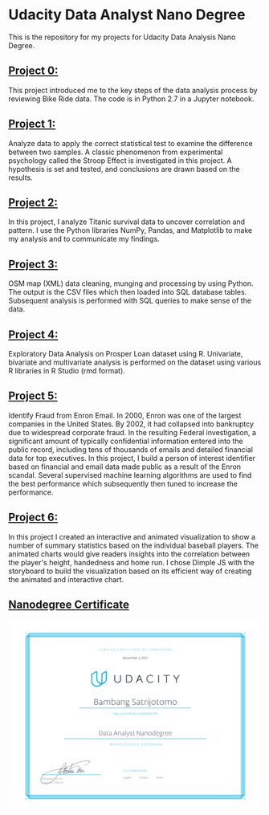 # Udacity Data Analyst Nano Degree
This is the repository for my projects for Udacity Data Analysis Nano Degree.

## [Project 0: ](https://github.com/satrijotomo/Udacity-DAND/blob/master/Project_0/Bay_Area_Bike_Share_Analysis.ipynb)
This project introduced me to the key steps of the data analysis process by reviewing Bike Ride data. The code is in Python 2.7 in  a Jupyter notebook.

## [Project 1: ](http://htmlpreview.github.io/?https://github.com/satrijotomo/Udacity-DAND/blob/master/Project_1/Project%2BStroop.html)
Analyze data to apply the correct statistical test to examine the difference between two samples. A classic phenomenon from experimental psychology called the Stroop Effect is investigated in this project. A hypothesis is set and tested, and conclusions are drawn based on the results.

## [Project 2: ](https://github.com/satrijotomo/Udacity-DAND/blob/master/Project_2/Titanic%20Survival.ipynb)
In this project, I analyze Titanic survival data to uncover correlation and pattern. I use the Python libraries NumPy, Pandas, and Matplotlib to make my analysis and to communicate my findings. 

## [Project 3: ](https://github.com/satrijotomo/Udacity-DAND/blob/master/Project_3/P3_OpenstreetMap_BambangSatrijotomo.ipynb)
OSM map (XML) data cleaning, munging and processing by using Python. The output is the CSV files which then loaded into SQL database tables. Subsequent analysis is performed with SQL queries to make sense of the data.

## [Project 4: ](https://github.com/satrijotomo/Udacity-DAND/blob/master/Project_4/ProsperLoan-BambangSatrijotomo.rmd)
Exploratory Data Analysis on Prosper Loan dataset using R. Univariate, bivariate and multivariate analysis is performed on the dataset using various R libraries in R Studio (rmd format).

## [Project 5: ](https://github.com/satrijotomo/Udacity-DAND/tree/master/Project_5)
Identify Fraud from Enron Email. In 2000, Enron was one of the largest companies in the United States. By 2002, it had collapsed into bankruptcy due to widespread corporate fraud. In the resulting Federal investigation, a significant amount of typically confidential information entered into the public record, including tens of thousands of emails and detailed financial data for top executives. In this project, I build a person of interest identifier based on financial and email data made public as a result of the Enron scandal. Several supervised machine learning algorithms are used to find the best performance which subsequently then tuned to increase the performance.

## [Project 6: ](http://htmlpreview.github.io/?https://github.com/satrijotomo/Udacity-DAND/blob/master/Project_6/Project6Baseball5.html)
In this project I created an interactive and animated visualization to show a number of summary statistics based on the individual baseball players. The animated charts would give readers insights into the correlation between the player's height, handedness and home run. I chose Dimple JS with the storyboard to build the visualization based on its efficient way of creating the animated and interactive chart.


## [Nanodegree Certificate](https://github.com/satrijotomo/Udacity-DAND/blob/master/BambangSatrijotomo-DAND.pdf)
![alt text](BambangSatrijotomo-DAND.png)
